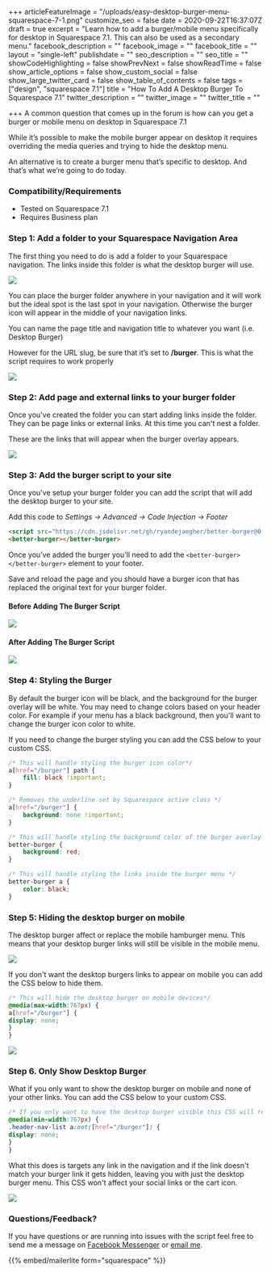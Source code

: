 +++
articleFeatureImage = "/uploads/easy-desktop-burger-menu-squarespace-7-1.png"
customize_seo = false
date = 2020-09-22T16:37:07Z
draft = true
excerpt = "Learn how to add a burger/mobile menu specifically for desktop in Squarespace 7.1. This can also be used as a secondary menu."
facebook_description = ""
facebook_image = ""
facebook_title = ""
layout = "single-left"
publishdate = ""
seo_description = ""
seo_title = ""
showCodeHighlighting = false
showPrevNext = false
showReadTime = false
show_article_options = false
show_custom_social = false
show_large_twitter_card = false
show_table_of_contents = false
tags = ["design", "squarespace 7.1"]
title = "How To Add A Desktop Burger To Squarespace 7.1"
twitter_description = ""
twitter_image = ""
twitter_title = ""

+++
A common question that comes up in the forum is how can you get a burger or mobile menu on desktop in Squarespace 7.1

While it’s possible to make the mobile burger appear on desktop it requires overriding the media queries and trying to hide the desktop menu.

An alternative is to create a burger menu that’s specific to desktop. And that’s what we’re going to do today.

### Compatibility/Requirements

* Tested on Squarespace 7.1
* Requires Business plan

### Step 1: Add a folder to your Squarespace Navigation Area

The first thing you need to do is add a folder to your Squarespace navigation. The links inside this folder is what the desktop burger will use.

![](/uploads/add-folder.png)

You can place the burger folder anywhere in your navigation and it will work but the ideal spot is the last spot in your navigation. Otherwise the burger icon will appear in the middle of your navigation links.

You can name the page title and navigation title to whatever you want (i.e. Desktop Burger)

However for the URL slug, be sure that it’s set to **/burger**. This is what the script requires to work properly

![](/uploads/burger-menu-settings.png)

### Step 2: Add page and external links to your burger folder

Once you've created the folder you can start adding links inside the folder. They can be page links or external links. At this time you can't nest a folder.

These are the links that will appear when the burger overlay appears.

![](/uploads/burger-overlay-demo.png)

### Step 3: Add the burger script to your site

Once you've setup your burger folder you can add the script that will add the desktop burger to your site.

Add this code to _Settings -> Advanced -> Code Injection -> Footer_

```html
<script src="https://cdn.jsdelivr.net/gh/ryandejaegher/better-burger@0.0.2/script.js"></script>
<better-burger></better-burger>
```

Once you’ve added the burger you'll need to add the `<better-burger></better-burger>` element to your footer.

Save and reload the page and you should have a burger icon that has replaced the original text for your burger folder.

#### Before Adding The Burger Script

![](/uploads/before-burger-2x.png)

#### After Adding The Burger Script

![](/uploads/burger-after-2x.png)

### Step 4: Styling the Burger

By default the burger icon will be black, and the background for the burger overlay will be white. You may need to change colors based on your header color. For example if your menu has a black background, then you'll want to change the burger icon color to white.

If you need to change the burger styling you can add the CSS below to your custom CSS.

```css
/* This will handle styling the burger icon color*/
a[href="/burger"] path {
	fill: black !important;
}

/* Removes the underline set by Squarespace active class */
a[href="/burger"] {
	background: none !important;
}

/* This will handle styling the background color of the burger overlay */
better-burger {
	background: red;
}

/* This will handle styling the links inside the burger menu */
better-burger a {
	color: black;
}
```

### Step 5: Hiding the desktop burger on mobile

The desktop burger affect or replace the mobile hamburger menu. This means that your desktop burger links will still be visible in the mobile menu.

![](/uploads/burger-links-visible-mobile.png)

If you don't want the desktop burgers links to appear on mobile you can add the CSS below to hide them.

```css
/* This will hide the desktop burger on mobile devices*/
@media(max-width:767px) {
a[href="/burger"] {
display: none;
}
}
```

![](/uploads/burger-links-hidden-mobile.png)

### Step 6. Only Show Desktop Burger

What if you only want to show the desktop burger on mobile and none of your other links. You can add the CSS below to your custom CSS.

```css
/* If you only want to have the desktop burger visible this CSS will remove all the */
@media(min-width:767px) {
.header-nav-list a:not([href="/burger"]) {
display: none;
}
}
```

What this does is targets any link in the navigation and if the link doesn't match your burger link it gets hidden, leaving you with just the desktop burger menu. This CSS won't affect your social links or the cart icon.

![](/uploads/only-desktop-burger-visible.png)

### Questions/Feedback?

If you have questions or are running into issues with the script feel free to send me a message on [Facebook Messenger](https://m.me/dejaegherryan) or [email me](mailto:ryan@ryandejaegher.com).

{{% embed/mailerlite form="squarespace" %}}
